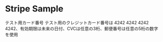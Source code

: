 # Stripe Sample

テスト用カード番号
テスト用のクレジットカード番号は 4242 4242 4242 4242、有効期限は未来の日付、CVCは任意の3桁、郵便番号は任意の5桁の数字を使用